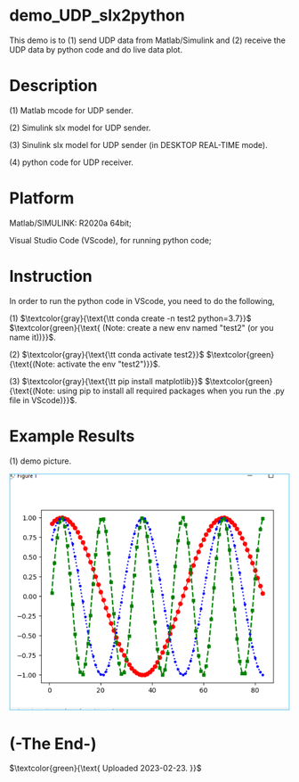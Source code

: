 # demo_UDP_slx2python
This demo is to (1) send UDP data from Matlab/Simulink and (2) receive the UDP data by python code and do live data plot.


# Description
(1) Matlab mcode for UDP sender.

(2) Simulink slx model for UDP sender.

(3) Sinulink slx model for UDP sender (in DESKTOP REAL-TIME mode).

(4) python code for UDP receiver.


# Platform
Matlab/SIMULINK: R2020a 64bit;

Visual Studio Code (VScode), for running python code;


# Instruction
In order to run the python code in VScode, you need to do the following,

(1)
$\textcolor{gray}{\text{\tt conda create -n test2 python=3.7}}$
$\textcolor{green}{\text{ (Note: create a new env named "test2" (or you name it))}}$.

(2)
$\textcolor{gray}{\text{\tt conda activate test2}}$
$\textcolor{green}{\text{(Note: activate the env "test2")}}$.

(3)
$\textcolor{gray}{\text{\tt pip install matplotlib}}$
$\textcolor{green}{\text{(Note: using pip to install all required packages when you run the .py file in VScode)}}$.


# Example Results
(1) demo picture.

![teng4_demo2_example_screenshot_20230223_171019](https://github.com/teng4/demo_UDP_slx2python/blob/main/teng4_demo2_example_screenshot_20230223_171019.png)


# (-The End-)


$\textcolor{green}{\text{ Uploaded 2023-02-23. }}$
